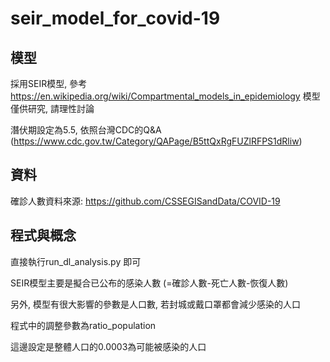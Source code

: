 # seir_model_for_covid-19

## 模型
採用SEIR模型, 參考 https://en.wikipedia.org/wiki/Compartmental_models_in_epidemiology 
模型僅供研究, 請理性討論

潛伏期設定為5.5, 依照台灣CDC的Q&A (https://www.cdc.gov.tw/Category/QAPage/B5ttQxRgFUZlRFPS1dRliw)

## 資料
確診人數資料來源: https://github.com/CSSEGISandData/COVID-19

## 程式與概念 
直接執行run_dl_analysis.py 即可

SEIR模型主要是擬合已公布的感染人數 (=確診人數-死亡人數-恢復人數)

另外, 模型有很大影響的參數是人口數, 若封城或戴口罩都會減少感染的人口

程式中的調整參數為ratio_population

這邊設定是整體人口的0.0003為可能被感染的人口





